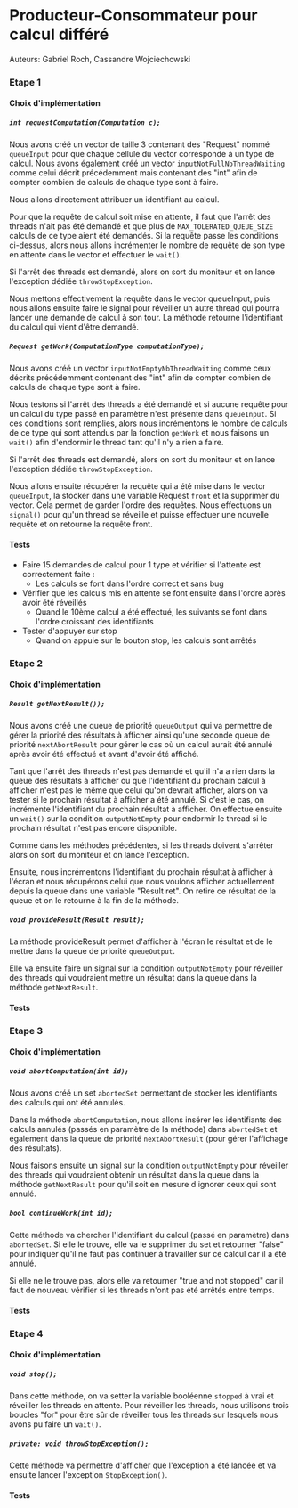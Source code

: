 # Producteur-Consommateur pour calcul différé

Auteurs: Gabriel Roch, Cassandre Wojciechowski

### Etape 1

#### Choix d'implémentation

##### `int requestComputation(Computation c);`

Nous avons créé un vector de taille 3 contenant des "Request" nommé `queueInput` pour que chaque cellule du vector corresponde à un type de calcul. Nous avons également créé un vector `inputNotFullNbThreadWaiting` comme celui décrit précédemment mais contenant des "int" afin de compter combien de calculs de chaque type sont à faire.

Nous allons directement attribuer un identifiant au calcul.

Pour que la requête de calcul soit mise en attente, il faut que l'arrêt des threads n'ait pas été demandé et que plus de `MAX_TOLERATED_QUEUE_SIZE` calculs de ce type aient été demandés. Si la requête passe les conditions ci-dessus, alors nous allons incrémenter le nombre de requête de son type en attente dans le vector et effectuer le `wait()`. 

Si l'arrêt des threads est demandé, alors on sort du moniteur et on lance l'exception dédiée `throwStopException`.

Nous mettons effectivement la requête dans le vector queueInput, puis nous allons ensuite faire le signal pour réveiller un autre thread qui pourra lancer une demande de calcul à son tour. La méthode retourne l'identifiant du calcul qui vient d'être demandé. 

##### `Request getWork(ComputationType computationType);`

Nous avons créé un vector `inputNotEmptyNbThreadWaiting` comme ceux décrits précédemment contenant des "int" afin de compter combien de calculs de chaque type sont à faire. 

Nous testons si l'arrêt des threads a été demandé et si aucune requête pour un calcul du type passé en paramètre n'est présente dans `queueInput`. Si ces conditions sont remplies, alors nous incrémentons le nombre de calculs de ce type qui sont attendus par la fonction `getWork` et nous faisons un `wait()` afin d'endormir le thread tant qu'il n'y a rien a faire. 

Si l'arrêt des threads est demandé, alors on sort du moniteur et on lance l'exception dédiée `throwStopException`.

Nous allons ensuite récupérer la requête qui a été mise dans le vector `queueInput`, la stocker dans une variable Request `front` et la supprimer du vector. Cela permet de garder l'ordre des requêtes. Nous effectuons un `signal()` pour qu'un thread se réveille et puisse effectuer une nouvelle requête et on retourne la requête front. 

#### Tests

- Faire 15 demandes de calcul pour 1 type et vérifier si l'attente est correctement faite : 
  - Les calculs se font dans l'ordre correct et sans bug
- Vérifier que les calculs mis en attente se font ensuite dans l'ordre après avoir été réveillés
  - Quand le 10ème calcul a été effectué, les suivants se font dans l'ordre croissant des identifiants
- Tester d'appuyer sur stop 
  - Quand on appuie sur le bouton stop, les calculs sont arrêtés

### Etape 2

#### Choix d'implémentation

##### `Result getNextResult());`

Nous avons créé une queue de priorité `queueOutput` qui va permettre de gérer la priorité des résultats à afficher ainsi qu'une seconde queue de priorité `nextAbortResult` pour gérer le cas où un calcul aurait été annulé après avoir été effectué et avant d'avoir été affiché. 

Tant que l'arrêt des threads n'est pas demandé et qu'il n'a a rien dans la queue des résultats à afficher ou que l'identifiant du prochain calcul à afficher n'est pas le même que celui qu'on devrait afficher, alors on va tester si le prochain résultat à afficher a été annulé. Si c'est le cas, on incrémente l'identifiant du prochain résultat à afficher. On effectue ensuite un `wait()` sur la condition `outputNotEmpty` pour endormir le thread si le prochain résultat n'est pas encore disponible.

Comme dans les méthodes précédentes, si les threads doivent s'arrêter alors on sort du moniteur et on lance l'exception. 

Ensuite, nous incrémentons l'identifiant du prochain résultat à afficher à l'écran et nous récupérons celui que nous voulons afficher actuellement depuis la queue dans une variable "Result ret". On retire ce résultat de la queue et on le retourne à la fin de la méthode. 

##### `void provideResult(Result result);`

La méthode provideResult permet d'afficher à l'écran le résultat et de le mettre dans la queue de priorité `queueOutput`. 

Elle va ensuite faire un signal sur la condition `outputNotEmpty` pour réveiller des threads qui voudraient mettre un résultat dans la queue dans la méthode `getNextResult`. 

#### Tests



### Etape 3

#### Choix d'implémentation

##### `void abortComputation(int id);`

Nous avons créé un set `abortedSet` permettant de stocker les identifiants des calculs qui ont été annulés. 

Dans la méthode `abortComputation`, nous allons insérer les identifiants des calculs annulés (passés en paramètre de la méthode) dans `abortedSet` et également dans la queue de priorité `nextAbortResult` (pour gérer l'affichage des résultats).

Nous faisons ensuite un signal sur la condition `outputNotEmpty` pour réveiller des threads qui voudraient obtenir un résultat dans la queue dans la méthode `getNextResult` pour qu'il soit en mesure d'ignorer ceux qui sont annulé.

##### `bool continueWork(int id);`

Cette méthode va chercher l'identifiant du calcul (passé en paramètre) dans `abortedSet`. Si elle le trouve, elle va le supprimer du set et retourner "false" pour indiquer qu'il ne faut pas continuer à travailler sur ce calcul car il a été annulé. 

Si elle ne le trouve pas, alors elle va retourner "true and not stopped" car il faut de nouveau vérifier si les threads n'ont pas été arrêtés entre temps.

#### Tests



### Etape 4

#### Choix d'implémentation

##### `void stop();`

Dans cette méthode, on va setter la variable booléenne `stopped` à vrai et réveiller les threads en attente. Pour réveiller les threads, nous utilisons trois boucles "for" pour être sûr de réveiller tous les threads sur lesquels nous avons pu faire un `wait()`. 

##### `private: void throwStopException();`

Cette méthode va permettre d'afficher que l'exception a été lancée et va ensuite lancer l'exception `StopException()`. 

#### Tests

